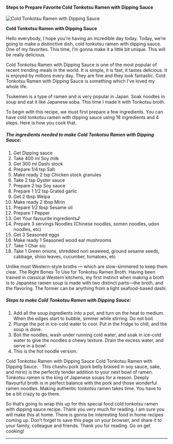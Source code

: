             

#### Steps to Prepare Favorite Cold Tonkotsu Ramen with Dipping Sauce

![Cold Tonkotsu Ramen with Dipping Sauce](https://img-global.cpcdn.com/recipes/5409213485416448/751x532cq70/cold-tonkotsu-ramen-with-dipping-sauce-recipe-main-photo.jpg)

**Cold Tonkotsu Ramen with Dipping Sauce**

Hello everybody, I hope you’re having an incredible day today. Today, we’re going to make a distinctive dish, cold tonkotsu ramen with dipping sauce. One of my favorites. This time, I’m gonna make it a little bit unique. This will be really delicious.

Cold Tonkotsu Ramen with Dipping Sauce is one of the most popular of recent trending meals in the world. It is simple, it is fast, it tastes delicious. It is enjoyed by millions every day. They are fine and they look fantastic. Cold Tonkotsu Ramen with Dipping Sauce is something which I’ve loved my whole life.

Tsukemen is a type of ramen and is very popular in Japan. Soak noodles in soup and eat it like Japanese soba. This time I made it with Tonkotsu broth.

To begin with this recipe, we must first prepare a few ingredients. You can have cold tonkotsu ramen with dipping sauce using 18 ingredients and 4 steps. Here is how you cook that.

##### The ingredients needed to make Cold Tonkotsu Ramen with Dipping Sauce:

1.  Get Dipping sauce
2.  Take 400 ml Soy milk
3.  Get 300 ml Dashi stock
4.  Prepare 1/4 tsp Salt
5.  Make ready 2 tsp Chicken stock granules
6.  Take 2 tsp Oyster sauce
7.  Prepare 2 tsp Soy sauce
8.  Prepare 1 1/2 tsp Grated garlic
9.  Get 2 tbsp Weipa
10.  Make ready 2 tbsp Mirin
11.  Prepare 1/2 tbsp Sesame oil
12.  Prepare 1 Pepper
13.  Get Your favourite ingredients♪
14.  Prepare 3 servings Noodles (Chinese noodles, somen noodles, udon noodles, etc)
15.  Get 3 Seasoned eggs
16.  Make ready 1 Seasoned wood ear mushrooms
17.  Take 1 Char siu
18.  Take 1 Green onions, shredded nori seaweed, ground sesame seeds, cabbage, shiso leaves, cucumber, tomatoes, etc

Unlike most Western-style broths — which are slow-simmered to keep them clear. The Right Bones To Use for Tonkotsu Ramen Broth. Having been trained in classical Western kitchens, my first instinct when making a broth is to Japanese ramen soup is made with two distinct parts—the broth, and the flavoring. The former can be anything from a light seafood-based dashi.

##### Steps to make Cold Tonkotsu Ramen with Dipping Sauce:

1.  Add all the soup ingredients into a pot, and turn on the heat to medium. When the edges start to bubble, simmer while stirring. Do not boil.
2.  Plunge the pot in ice-cold water to cool. Put in the fridge to chill, and the soup is done.
3.  Boil the noodles, wash under running cold water, and soak in ice-cold water to give the noodles a chewy texture. Drain the excess water, and serve in a bowl
4.  This is the hot noodle version.

Cold Tonkotsu Ramen with Dipping Sauce Cold Tonkotsu Ramen with Dipping Sauce. · This chashu pork (pork belly braised in soy sauce, sake, and mirin) is the perfectly tender addition to your next bowl of ramen. Tonkotsu ramen is the king of Japenese soups for a reason. Deeply flavourful broth is in perfect balance with the pork and those wonderful ramen noodles. Making authentic tonkotsu ramen takes time. You have to be a bit crazy to go there.

So that’s going to wrap this up for this special food cold tonkotsu ramen with dipping sauce recipe. Thank you very much for reading. I am sure you will make this at home. There is gonna be interesting food in home recipes coming up. Don’t forget to save this page on your browser, and share it to your family, colleague and friends. Thank you for reading. Go on get cooking!

* * *